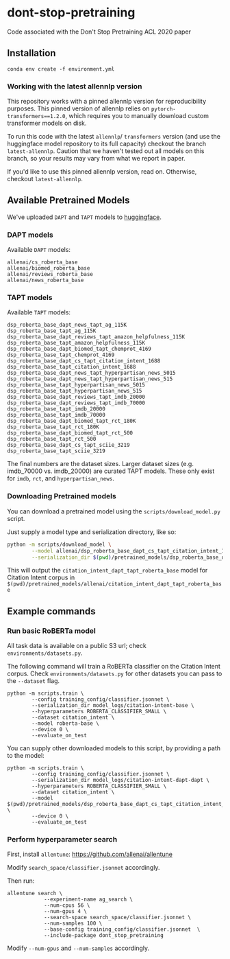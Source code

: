 # dont-stop-pretraining
Code associated with the Don't Stop Pretraining ACL 2020 paper


## Installation

```
conda env create -f environment.yml
```

### Working with the latest allennlp version

This repository works with a pinned allennlp version for reproducibility purposes. This pinned version of allennlp relies on `pytorch-transformers==1.2.0`, which requires you to manually download custom transformer models on disk. 

To run this code with the latest `allennlp`/ `transformers` version (and use the huggingface model repository to its full capacity) checkout the branch `latest-allennlp`. Caution that we haven't tested out all models on this branch, so your results may vary from what we report in paper.

If you'd like to use this pinned allennlp version, read on. Otherwise, checkout `latest-allennlp`.

## Available Pretrained Models

We've uploaded `DAPT` and `TAPT` models to [huggingface](https://huggingface.co/allenai).

### DAPT models

Available `DAPT` models:

```
allenai/cs_roberta_base
allenai/biomed_roberta_base
allenai/reviews_roberta_base
allenai/news_roberta_base
```


### TAPT models

Available `TAPT` models:

```
dsp_roberta_base_dapt_news_tapt_ag_115K
dsp_roberta_base_tapt_ag_115K
dsp_roberta_base_dapt_reviews_tapt_amazon_helpfulness_115K
dsp_roberta_base_tapt_amazon_helpfulness_115K
dsp_roberta_base_dapt_biomed_tapt_chemprot_4169
dsp_roberta_base_tapt_chemprot_4169
dsp_roberta_base_dapt_cs_tapt_citation_intent_1688
dsp_roberta_base_tapt_citation_intent_1688
dsp_roberta_base_dapt_news_tapt_hyperpartisan_news_5015
dsp_roberta_base_dapt_news_tapt_hyperpartisan_news_515
dsp_roberta_base_tapt_hyperpartisan_news_5015
dsp_roberta_base_tapt_hyperpartisan_news_515
dsp_roberta_base_dapt_reviews_tapt_imdb_20000
dsp_roberta_base_dapt_reviews_tapt_imdb_70000
dsp_roberta_base_tapt_imdb_20000
dsp_roberta_base_tapt_imdb_70000
dsp_roberta_base_dapt_biomed_tapt_rct_180K
dsp_roberta_base_tapt_rct_180K
dsp_roberta_base_dapt_biomed_tapt_rct_500
dsp_roberta_base_tapt_rct_500
dsp_roberta_base_dapt_cs_tapt_sciie_3219
dsp_roberta_base_tapt_sciie_3219
```

The final numbers are the dataset sizes. Larger dataset sizes (e.g. imdb_70000 vs. imdb_20000) are curated TAPT models. These only exist for `imdb`, `rct`, and `hyperpartisan_news`.


### Downloading Pretrained models

You can download a pretrained model using the `scripts/download_model.py` script.

Just supply a model type and serialization directory, like so:

```bash
python -m scripts/download_model \
        --model allenai/dsp_roberta_base_dapt_cs_tapt_citation_intent_1688 \
        --serialization_dir $(pwd)/pretrained_models/dsp_roberta_base_dapt_cs_tapt_citation_intent_1688
```

This will output the `citation_intent_dapt_tapt_roberta_base` model for Citation Intent corpus in `$(pwd)/pretrained_models/allenai/citation_intent_dapt_tapt_roberta_base`

## Example commands

### Run basic RoBERTa model

All task data is available on a public S3 url; check `environments/datasets.py`.

The following command will train a RoBERTa classifier on the Citation Intent corpus. Check `environments/datasets.py` for other datasets you can pass to the `--dataset` flag.

```
python -m scripts.train \
        --config training_config/classifier.jsonnet \
        --serialization_dir model_logs/citation-intent-base \
        --hyperparameters ROBERTA_CLASSIFIER_SMALL \
        --dataset citation_intent \
        --model roberta-base \
        --device 0 \
        --evaluate_on_test
```

You can supply other downloaded models to this script, by providing a path to the model:

```
python -m scripts.train \
        --config training_config/classifier.jsonnet \
        --serialization_dir model_logs/citation-intent-dapt-dapt \
        --hyperparameters ROBERTA_CLASSIFIER_SMALL \
        --dataset citation_intent \
        --model $(pwd)/pretrained_models/dsp_roberta_base_dapt_cs_tapt_citation_intent_1688 \
        --device 0 \
        --evaluate_on_test
```

### Perform hyperparameter search

First, install `allentune`: https://github.com/allenai/allentune

Modify `search_space/classifier.jsonnet` accordingly.

Then run:
```
allentune search \
            --experiment-name ag_search \
            --num-cpus 56 \
            --num-gpus 4 \
            --search-space search_space/classifier.jsonnet \
            --num-samples 100 \
            --base-config training_config/classifier.jsonnet  \
            --include-package dont_stop_pretraining
```

Modify `--num-gpus` and `--num-samples` accordingly.